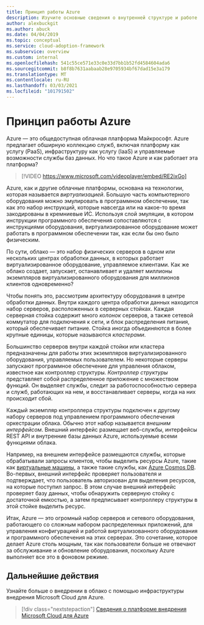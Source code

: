 ```yaml
---
title: Принцип работы Azure
description: Изучите основные сведения о внутренней структуре и работе облачной платформы Azure и облачной виртуализации.
author: alexbuckgit
ms.author: abuck
ms.date: 04/04/2019
ms.topic: conceptual
ms.service: cloud-adoption-framework
ms.subservice: overview
ms.custom: internal
ms.openlocfilehash: 541c55ce571e33c0e33d7bb1b52fd4584604ada6
ms.sourcegitcommit: b8f8b7631aabaab28e9705934bf67dad15e3a179
ms.translationtype: MT
ms.contentlocale: ru-RU
ms.lasthandoff: 03/03/2021
ms.locfileid: "101791502"
---
```

# <a name="how-does-azure-work"></a>Принцип работы Azure

Azure — это общедоступная облачная платформа Майкрософт. Azure предлагает обширную коллекцию служб, включая платформу как услугу (PaaS), инфраструктуру как услугу (IaaS) и управляемые возможности службы баз данных. Но что такое Azure и как работает эта платформа?

<!-- markdownlint-disable MD034 -->

> [!VIDEO https://www.microsoft.com/videoplayer/embed/RE2ixGo]

<!-- markdownlint-enable MD034 -->

Azure, как и другие облачные платформы, основана на технологии, которая называется *виртуализацией*. Большую часть компьютерного оборудования можно эмулировать в программном обеспечении, так как это набор инструкций, которые навсегда или на какое-то время закодированы в кремниевые ИС. Используя слой эмуляции, в котором инструкции программного обеспечения сопоставляются с инструкциями оборудования, виртуализированное оборудование может работать в программном обеспечении так, как если бы оно было физическим.

По сути, облако — это набор физических серверов в одном или нескольких центрах обработки данных, в которых работает виртуализированное оборудование, управляемое клиентами. Как же облако создает, запускает, останавливает и удаляет миллионы экземпляров виртуализированного оборудования для миллионов клиентов одновременно?

Чтобы понять это, рассмотрим архитектуру оборудования в центре обработки данных. Внутри каждого центра обработки данных находится набор серверов, расположенных в серверных стойках. Каждая серверная стойка содержит много *колонок* серверов, а также сетевой коммутатор для подключения к сети, и блок распределения питания, который обеспечивает питание. Стойка иногда объединяются в более крупные единицы, которые называются *кластерами*.

Большинство серверов внутри каждой стойки или кластера предназначены для работы этих экземпляров виртуализированного оборудования, управляемых пользователем. Но некоторые серверы запускают программное обеспечение для управления облаком, известное как контроллер структуры. *Контроллер структуры* представляет собой распределенное приложение с множеством функций. Он выделяет службы, следит за работоспособностью сервера и служб, работающих на нем, и восстанавливает серверы, когда на них происходит сбой.

Каждый экземпляр контроллера структуры подключен к другому набору серверов под управлением программного обеспечения оркестрации облака. Обычно этот набор называется *внешним интерфейсом*. Внешний интерфейс размещает веб-службы, интерфейсы REST API и внутренние базы данных Azure, используемые всеми функциями облака.

Например, на внешнем интерфейсе размещаются службы, которые обрабатывали запросы клиентов, чтобы выделить ресурсы Azure, такие как [виртуальные машины](/azure/virtual-machines/), а также такие службы, как [Azure Cosmos DB](/azure/cosmos-db/introduction). Во-первых, внешний интерфейс проверяет пользователя и подтверждает, что пользователь авторизован для выделения ресурсов, на которые поступил запрос. В этом случае внешний интерфейс проверяет базу данных, чтобы обнаружить серверную стойку с достаточной емкостью, а затем предписывает контроллеру структуры в этой стойке выделить ресурс.

Итак, Azure — это огромный набор серверов и сетевого оборудования, работающего со сложным набором распределенных приложений, для управления конфигурацией и работой виртуализованного оборудования и программного обеспечения на этих серверах. Это сочетание, которое делает Azure столь мощным, так как пользователи больше не отвечают за обслуживание и обновление оборудования, поскольку Azure выполняет все это в фоновом режиме.

## <a name="next-steps"></a>Дальнейшие действия

Узнайте больше о внедрении в облако с помощью инфраструктуры внедрения Microsoft Cloud для Azure.

> [!div class="nextstepaction"]
> [Сведения о платформе внедрения Microsoft Cloud для Azure](../index.yml)
